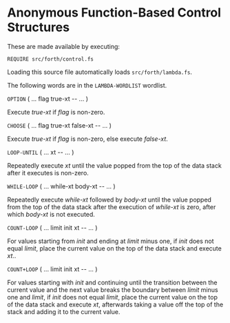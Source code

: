 # Anonymous Function-Based Control Structures

These are made available by executing:

    REQUIRE src/forth/control.fs

Loading this source file automatically loads `src/forth/lambda.fs`.

The following words are in the `LAMBDA-WORDLIST` wordlist.

`OPTION` ( ... flag true-xt -- ... )

Execute *true-xt* if *flag* is non-zero.

`CHOOSE` ( ... flag true-xt false-xt -- ... )

Execute *true-xt* if *flag* is non-zero, else execute *false-xt*.

`LOOP-UNTIL` ( ... xt -- ... )

Repeatedly execute *xt* until the value popped from the top of the data stack after it executes is non-zero.

`WHILE-LOOP` ( ... while-xt body-xt -- ... )

Repeatedly execute *while-xt* followed by *body-xt* until the value popped from the top of the data stack after the execution of *while-xt* is zero, after which *body-xt* is not executed.

`COUNT-LOOP` ( ... limit init xt -- ... )

For values starting from *init* and ending at *limit* minus one, if *init* does not equal *limit*, place the current value on the top of the data stack and execute *xt*..

`COUNT+LOOP` ( ... limit init xt -- ... )

For values starting with *init* and continuing until the transition between the current value and the next value breaks the boundary between *limit* minus one and *limit*, if *init* does not equal *limit*, place the current value on the top of the data stack and execute *xt*, afterwards taking a value off the top of the stack and adding it to the current value.

